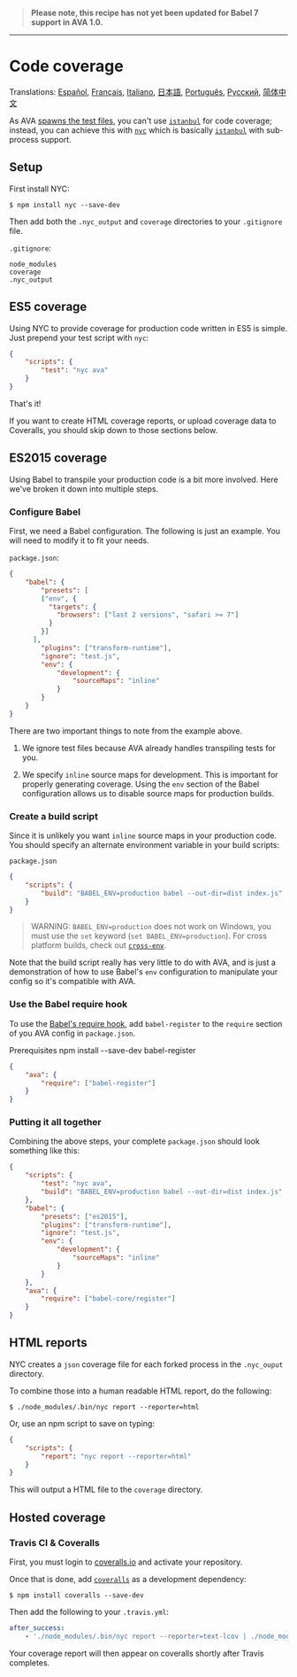 > **Please note, this recipe has not yet been updated for Babel 7 support in AVA 1.0.**

---

# Code coverage

Translations: [Español](https://github.com/avajs/ava-docs/blob/master/es_ES/docs/recipes/code-coverage.md), [Français](https://github.com/avajs/ava-docs/blob/master/fr_FR/docs/recipes/code-coverage.md), [Italiano](https://github.com/avajs/ava-docs/blob/master/it_IT/docs/recipes/code-coverage.md), [日本語](https://github.com/avajs/ava-docs/blob/master/ja_JP/docs/recipes/code-coverage.md), [Português](https://github.com/avajs/ava-docs/blob/master/pt_BR/docs/recipes/code-coverage.md), [Русский](https://github.com/avajs/ava-docs/blob/master/ru_RU/docs/recipes/code-coverage.md), [简体中文](https://github.com/avajs/ava-docs/blob/master/zh_CN/docs/recipes/code-coverage.md)

As AVA [spawns the test files][process-isolation], you can't use [`istanbul`] for code coverage; instead, you can achieve this with [`nyc`] which is basically [`istanbul`] with sub-process support.

## Setup

First install NYC:

```
$ npm install nyc --save-dev
```

Then add both the `.nyc_output` and `coverage` directories to your `.gitignore` file.

`.gitignore`:

```
node_modules
coverage
.nyc_output
```

## ES5 coverage

Using NYC to provide coverage for production code written in ES5 is simple. Just prepend your test script with `nyc`:

```json
{
	"scripts": {
		"test": "nyc ava"
	}
}
```

That's it!

If you want to create HTML coverage reports, or upload coverage data to Coveralls, you should skip down to those sections below.

## ES2015 coverage

Using Babel to transpile your production code is a bit more involved. Here we've broken it down into multiple steps.

### Configure Babel

First, we need a Babel configuration. The following is just an example. You will need to modify it to fit your needs.

`package.json`:
```json
{
	"babel": {
		"presets": [
	    ["env", {
	      "targets": {
	        "browsers": ["last 2 versions", "safari >= 7"]
	      }
	    }]
	  ],
		"plugins": ["transform-runtime"],
		"ignore": "test.js",
		"env": {
			"development": {
				"sourceMaps": "inline"
			}
		}
	}
}
```

There are two important things to note from the example above.

1. We ignore test files because AVA already handles transpiling tests for you.

2. We specify `inline` source maps for development. This is important for properly generating coverage. Using the `env` section of the Babel configuration allows us to disable source maps for production builds.


### Create a build script

Since it is unlikely you want `inline` source maps in your production code. You should specify an alternate environment variable in your build scripts:

`package.json`

```json
{
	"scripts": {
		"build": "BABEL_ENV=production babel --out-dir=dist index.js"
	}
}
```

> WARNING: `BABEL_ENV=production` does not work on Windows, you must use the `set` keyword  (`set BABEL_ENV=production`).  For cross platform builds, check out [`cross-env`].

Note that the build script really has very little to do with AVA, and is just a demonstration of how to use Babel's `env` configuration to manipulate your config so it's compatible with AVA.

### Use the Babel require hook

To use the [Babel's require hook](http://babeljs.io/docs/usage/babel-register/), add `babel-register` to the `require` section of you AVA config in `package.json`.

Prerequisites
npm install --save-dev babel-register

```json
{
	"ava": {
		"require": ["babel-register"]
	}
}
```

### Putting it all together

Combining the above steps, your complete `package.json` should look something like this:

```json
{
	"scripts": {
		"test": "nyc ava",
		"build": "BABEL_ENV=production babel --out-dir=dist index.js"
	},
	"babel": {
		"presets": ["es2015"],
		"plugins": ["transform-runtime"],
		"ignore": "test.js",
		"env": {
			"development": {
				"sourceMaps": "inline"
			}
		}
	},
	"ava": {
		"require": ["babel-core/register"]
	}
}
```


## HTML reports

NYC creates a `json` coverage file for each forked process in the `.nyc_ouput` directory.

To combine those into a human readable HTML report, do the following:

```
$ ./node_modules/.bin/nyc report --reporter=html
```

Or, use an npm script to save on typing:

```json
{
	"scripts": {
		"report": "nyc report --reporter=html"
	}
}
```

This will output a HTML file to the `coverage` directory.


## Hosted coverage

### Travis CI & Coveralls

First, you must login to [coveralls.io] and activate your repository.

Once that is done, add [`coveralls`] as a development dependency:

```
$ npm install coveralls --save-dev
```

Then add the following to your `.travis.yml`:

```yaml
after_success:
	- './node_modules/.bin/nyc report --reporter=text-lcov | ./node_modules/.bin/coveralls'
```

Your coverage report will then appear on coveralls shortly after Travis completes.

[`babel`]:      https://github.com/babel/babel
[coveralls.io]: https://coveralls.io
[`coveralls`]:  https://github.com/nickmerwin/node-coveralls
[`cross-env`]:  https://github.com/kentcdodds/cross-env
[process-isolation]: https://github.com/avajs/ava#process-isolation
[`istanbul`]:   https://github.com/gotwarlost/istanbul
[`nyc`]:        https://github.com/bcoe/nyc
